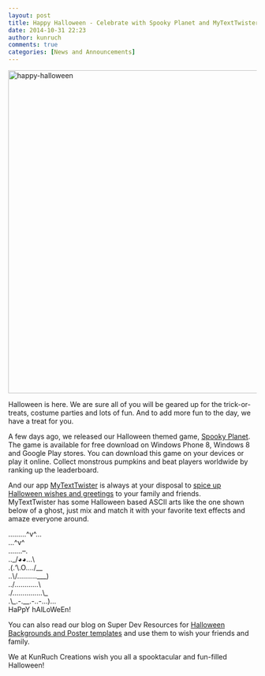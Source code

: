 ```yaml
---
layout: post
title: Happy Halloween - Celebrate with Spooky Planet and MyTextTwister
date: 2014-10-31 22:23
author: kunruch
comments: true
categories: [News and Announcements]
---
```

<a href="https://kunruchcreations.com/wp-content/uploads/2014/10/happy-halloween.jpg"><img class="aligncenter size-full wp-image-1559" src="https://kunruchcreations.com/wp-content/uploads/2014/10/happy-halloween.jpg" alt="happy-halloween" width="700" height="655" /></a>

Halloween is here. We are sure all of you will be geared up for the trick-or-treats, costume parties and lots of fun. And to add more fun to the day, we have a treat for you.

A few days ago, we released our Halloween themed game, <a href="http://apps.kunruchcreations.com/spooky_planet" target="_blank">Spooky Planet</a>. The game is available for free download on Windows Phone 8, Windows 8 and Google Play stores. You can download this game on your devices or play it online. Collect monstrous pumpkins and beat players worldwide by ranking up the leaderboard.

And our app <a href="http://apps.kunruchcreations.com/mytexttwister" target="_blank">MyTextTwister</a> is always at your disposal to <a title="Spice up your Halloween wishes and pranks with new and interesting text effects of MyTextTwister" href="https://kunruchcreations.com/spice-halloween-pranks-new-interesting-text-effects-mytexttwister/">spice up Halloween wishes and greetings</a> to your family and friends. MyTextTwister has some Halloween based ASCII arts like the one shown below of a ghost, just mix and match it with your favorite text effects and amaze everyone around.


<p>
………^v^…<br/>
...^v^<br/>
…….–.<br/>
.._/◕◕…\<br/>
.(.‘\.O…./__<br/>
..\/……….___)<br/>
../…………\<br/>
./……………\_<br/>
.\_.-.__.-..-…)…<br/>
HaPpY hAlLoWeEn!
</p>

You can also read our blog on Super Dev Resources for <a href="http://superdevresources.com/free-halloween-backgrounds-poster-templates/" target="_blank">Halloween Backgrounds and Poster templates</a> and use them to wish your friends and family.

We at KunRuch Creations wish you all a spooktacular and fun-filled Halloween!
